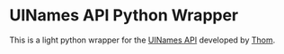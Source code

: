 # UINames API Python Wrapper

This is a light python wrapper for the [UINames API](https://uinames.com/) developed by [Thom](https://github.com/thm).
